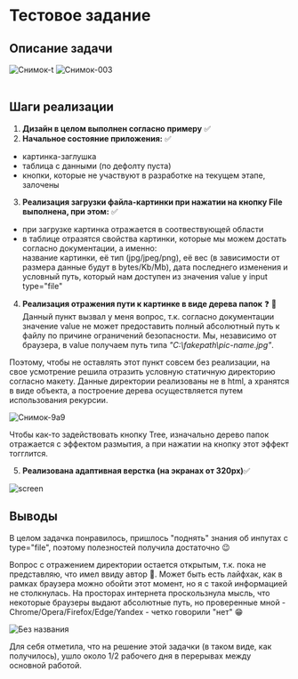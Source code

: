 # Тестовое задание

## Описание задачи
![Снимок-t](https://user-images.githubusercontent.com/39487464/231236670-8a73c3d9-0b77-43e0-8557-466b75eee549.JPG)
![Снимок-003](https://user-images.githubusercontent.com/39487464/231229902-6337b2fa-b635-4071-b65d-bf2f7bdc62a2.JPG)
<br><br>

## Шаги реализации
1. **Дизайн в целом выполнен согласно примеру** ✅
2. **Начальное состояние приложения:** ✅
- картинка-заглушка
- таблица с данными (по дефолту пуста)
- кнопки, которые не участвуют в разработке на текущем этапе, залочены
3. **Реализация загрузки файла-картинки при нажатии на кнопку File выполнена, при этом:** ✅
- при загрузке картинка отражается в соотвествующей области
- в таблице отразятся свойства картинки, которые мы можем достать согласно документации, а именно:<br>
название картинки, её тип (jpg/jpeg/png), её вес (в зависимости от размера данные будут в bytes/Kb/Mb), дата последнего изменения и условный путь, который нам доступен из значения value у input type="file"
4. **Реализация отражения пути к картинке в виде дерева папок** ❓ 🤔<br>
Данный пункт вызвал у меня вопрос, т.к. согласно документации значение value не может предоставить полный абсолютный путь к файлу по причине ограничений безопасности. Мы, независимо от браузера, в value получаем путь типа *"C:\\fakepath\pic-name.jpg"*.

Поэтому, чтобы не оставлять этот пункт совсем без реализации, на свое усмотрение решила отразить условную статичную директорию согласно макету.
Данные директории реализованы не в html, а хранятся в виде объекта, а построение дерева осуществляется путем использования рекурсии.<br>

![Снимок-9а9](https://user-images.githubusercontent.com/39487464/231234755-eec84e4c-2cee-44af-9c37-9630380bd613.JPG)

Чтобы как-то задействовать кнопку Tree, изначально дерево папок отражается с эффектом размытия, а при нажатии на кнопку этот эффект тогглится.

5. **Реализована адаптивная верстка (на экранах от 320px)**✅<br>

![screen](https://user-images.githubusercontent.com/39487464/231236312-dfccd0f7-d55b-4b97-8d75-b1e9db4c0d5e.jpg)

## Выводы

В целом задачка понравилось, пришлось "поднять" знания об инпутах с type="file", поэтому полезностей получила достаточно 😉<br>

Вопрос с отражением директории остается открытым, т.к. пока не представляю, что имел ввиду автор 🤔. Может быть есть лайфхак, как в рамках браузера можно обойти этот момент, но я с такой информацией не столкнулась. На просторах интернета проскользнула мысль, что некоторые браузеры выдают абсолютные путь, но проверенные мной - Chrome/Opera/Firefox/Edge/Yandex - четко говорили "нет" 😁 <br/>

![Без названия](https://user-images.githubusercontent.com/39487464/231240665-763c91b7-c18a-46f6-840c-0adcd2fd893d.jpg)

Для себя отметила, что на решение этой задачки (в таком виде, как получилось), ушло около 1/2 рабочего дня в перерывах между основной работой.



